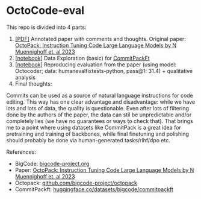 # OctoCode-eval
This repo is divided into 4 parts:
1. [[PDF]](https://github.com/Kirili4ik/OctoCode-eval) Annotated paper with comments and thoughts. Original paper: [OctoPack: Instruction Tuning Code Large Language Models by N Muennighoff et. al 2023](https://arxiv.org/abs/2308.07124)
1. [[notebook]](https://github.com/Kirili4ik/OctoCode-eval/blob/main/data_exploration/dataset_exploration_CommitPackFt.ipynb) Data Exploration (basic) for [CommitPackFt](https://huggingface.co/datasets/bigcode/commitpackft)
1. [[notebook]](https://github.com/Kirili4ik/OctoCode-eval/blob/main/eval_reproduction/OctoCoder_eval_reproduce.ipynb) Reproducing evaluation from the paper (using model: Octocoder; data: humanevalfixtests-python, pass@1: 31.4) + qualitative analysis
1. Final thoughts:

Commits can be used as a source of natural language instructions for code editing. This way has one clear advantage and disadvantage: while we have lots and lots of data, the quality is questionable. Even after lots of filtering done by the authors of the paper, the data can stil be unpredictable and/or completely lies (we have no guarantees or ways to check that). That brings me to a point where using datasets like CommitPack is a great idea for pretraining and training of backbones, while final finetuning and polishing should probably be done via human-generated tasks/rlhf/dpo etc.

References:
- BigCode: [bigcode-project.org](https://www.bigcode-project.org/)
- Paper: [OctoPack: Instruction Tuning Code Large Language Models by N Muennighoff et. al 2023](https://arxiv.org/abs/2308.07124)
- Octopack: [github.com/bigcode-project/octopack](https://github.com/bigcode-project/octopack)
- CommitPackft: [huggingface.co/datasets/bigcode/commitpackft](https://huggingface.co/datasets/bigcode/commitpackft)
